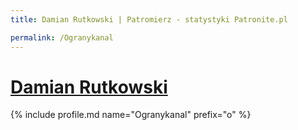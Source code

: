 ```yaml
---
title: Damian Rutkowski | Patromierz - statystyki Patronite.pl

permalink: /Ogranykanal
---
```


# [Damian Rutkowski](https://patronite.pl/Ogranykanal)

{% include profile.md name="Ogranykanal" prefix="o" %}
